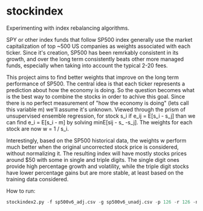 # stockindex
Experimenting with index rebalancing algorithms.

SPY or other index funds that follow SP500 index generally use the market capitalization of top ~500 US companies as weights associated with each ticker. Since it's creation, SP500 has been remrkably consistent in its growth, and over the long term consistently beats other more managed funds, especially when taking into account the typical 2-20 fees. 

This project aims to find better weights that improve on the long term performance of SP500. The central idea is that each ticker represents a prediction about how the economy is doing. So the question becomes what is the best way to combine the stocks in order to achive this goal. Since there is no perfect measurement of "how the economy is doing" (lets call this variable m) we'll assume it's unknown. Viewed through the prism of unsupervised ensemble regression, for stock s_i if e_ij = E[s_i - s_j] than we can find e_i = E[s_i - m] by solving minE[sij - s_ -s_j]. The weights for each stock are now w = 1 / s_i.

Interestingly, based on the SP500 historical data, the weights w perform much better when the original uncorrected stock price is considered, without normalizing it. The resulting index will have mostly stocks prices around $50 with some in single and triple digits. The single digit ones provide high percentage growth and volatility, while the triple digit stocks have lower percentage gains but are more stable, at least based on the training data considered.

How to run:
```python
stockindex2.py -f sp500v6_adj.csv -g sp500v6_unadj.csv -p 126 -r 126 -n 50
```
